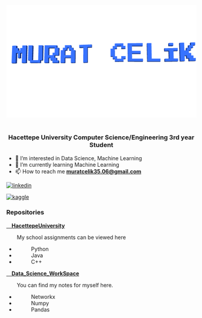 <p align="center">
  <img width="600" height="300" src="https://github.com/MuratCelik3506/MuratCelik3506/blob/main/name.gif">
</p>
<h1 align="center"></h1>
<h3 align="center">Hacettepe University Computer Science/Engineering 3rd year Student </h3>

- 👀 I’m interested in Data Science, Machine Learning
- 🌱 I’m currently learning Machine Learning
- 📫 How to reach me **muratcelik35.06@gmail.com**

<a href="https://www.linkedin.com/in/muratcelik35/"><img src="https://upload.wikimedia.org/wikipedia/commons/8/80/LinkedIn_Logo_2013.svg" alt="linkedin" height="40" width="100"/></a> 
&nbsp; &nbsp; &nbsp; &nbsp;

<a href="https://www.kaggle.com/muratcelik35"><img src="https://miro.medium.com/max/1336/1*A6F1FuQRwjHN9kmL2VY2sw.png" alt="kaggle" height="40" width="100"/></a>




<h3> Repositories</h3>
<a href="https://github.com/MuratCelik3506/HacettepeUniversity"><b>&emsp;HacettepeUniversity</b></a>
<p>&emsp;&emsp;My school assignments can be viewed here </p>
<ul>
  <li>&emsp;&emsp;&emsp;Python</li>
  <li>&emsp;&emsp;&emsp;Java</li>
  <li>&emsp;&emsp;&emsp;C++</li>
</ul>


<a href="https://github.com/MuratCelik3506/Data_Science_WorkSpace"><b>&emsp;Data_Science_WorkSpace</b></a>
<p>&emsp;&emsp;You can find my notes for myself here.  </p>
<ul>
  <li>&emsp;&emsp;&emsp;Networkx</li>
  <li>&emsp;&emsp;&emsp;Numpy</li>
  <li>&emsp;&emsp;&emsp;Pandas</li>
</ul>


